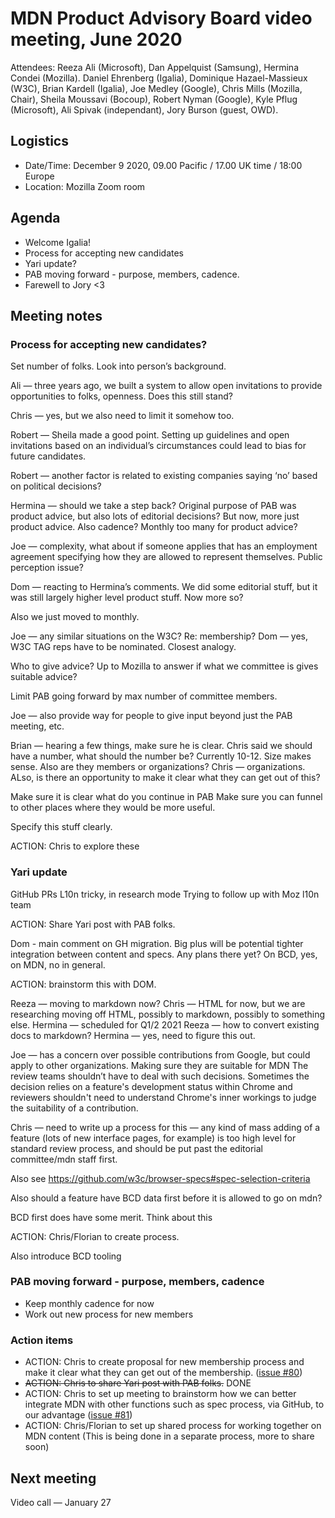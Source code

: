 # MDN Product Advisory Board video meeting, June 2020

Attendees: Reeza Ali (Microsoft), Dan Appelquist (Samsung), Hermina Condei (Mozilla). Daniel Ehrenberg (Igalia), Dominique Hazael-Massieux (W3C), Brian Kardell (Igalia), Joe Medley (Google), Chris Mills (Mozilla, Chair), Sheila Moussavi (Bocoup), Robert Nyman (Google), Kyle Pflug (Microsoft), Ali Spivak (independant), Jory Burson (guest, OWD).

## Logistics
* Date/Time: December 9 2020, 09.00 Pacific / 17.00 UK time / 18:00 Europe
* Location: Mozilla Zoom room 

## Agenda

* Welcome Igalia!
* Process for accepting new candidates
* Yari update?
* PAB moving forward - purpose, members, cadence.
* Farewell to Jory <3



## Meeting notes

### Process for accepting new candidates?

Set number of folks.
Look into person’s background.

Ali — three years ago, we built a system to allow open invitations to provide opportunities to folks, openness. Does this still stand?

Chris — yes, but we also need to limit it somehow too.

Robert — Sheila made a good point. Setting up guidelines and open invitations based on an individual’s circumstances could lead to bias for future candidates.

Robert — another factor is related to existing companies saying ‘no’ based on political decisions?

Hermina — should we take a step back? Original purpose of PAB was product advice, but also lots of editorial decisions? But now, more just product advice. Also cadence? Monthly too many for product advice?

Joe — complexity, what about if someone applies that has an employment agreement specifying how they are allowed to represent themselves. Public perception issue?

Dom — reacting to Hermina’s comments. We did some editorial stuff, but it was still largely higher level product stuff. Now more so? 

Also we just moved to monthly.

Joe — any similar situations on the W3C? Re: membership?
Dom — yes, W3C TAG reps have to be nominated. Closest analogy.

Who to give advice? Up to Mozilla to answer if what we committee is gives suitable advice?

Limit PAB going forward by max number of committee members.

Joe — also provide way for people to give input beyond just the PAB meeting, etc.

Brian — hearing a few things, make sure he is clear.
Chris said we should have a number, what should the number be? Currently 10-12. Size makes sense.
Also are they members or organizations? Chris — organizations.
ALso, is there an opportunity to make it clear what they can get out of this?

Make sure it is clear what do you continue in PAB
Make sure you can funnel to other places where they would be more useful.

Specify this stuff clearly.

ACTION: Chris to explore these


### Yari update

GitHub PRs
L10n tricky, in research mode
Trying to follow up with Moz l10n team

ACTION: Share Yari post with PAB folks.

Dom - main comment on GH migration. Big plus will be potential tighter integration between content and specs. Any plans there yet?
On BCD, yes, on MDN, no in general.

ACTION: brainstorm this with DOM.

Reeza — moving to markdown now? 
Chris — HTML for now, but we are researching moving off HTML, possibly to markdown, possibly to something else.
Hermina — scheduled for Q1/2 2021
Reeza — how to convert existing docs to markdown?
Hermina — yes, need to figure this out.

Joe — has a concern over possible contributions from Google, but could apply to other organizations.
Making sure they are suitable for MDN 
The review teams shouldn’t have to deal with such decisions. Sometimes the decision relies on a feature's development status within Chrome and reviewers shouldn't need to understand Chrome's inner workings to judge the suitability of a contribution. 

Chris — need to write up a process for this — any kind of mass adding of a feature (lots of new interface pages, for example) is too high level for standard review process, and should be put past the editorial committee/mdn staff first.

Also see https://github.com/w3c/browser-specs#spec-selection-criteria

Also should a feature have BCD data first before it is allowed to go on mdn?

BCD first does have some merit. Think about this

ACTION: Chris/Florian to create process.

Also introduce BCD tooling


### PAB moving forward - purpose, members, cadence

* Keep monthly cadence for now
* Work out new process for new members


### Action items

* ACTION: Chris to create proposal for new membership process and make it clear what they can get out of the membership. ([issue #80](https://github.com/mdn/pab/issues/80))
* <s>ACTION: Chris to share Yari post with PAB folks.</s> DONE
* ACTION: Chris to set up meeting to brainstorm how we can better integrate MDN with other functions such as spec process, via GitHub, to our advantage ([issue #81](https://github.com/mdn/pab/issues/81))
* ACTION: Chris/Florian to set up shared process for working together on MDN content (This is being done in a separate process, more to share soon)



## Next meeting

Video call — January 27
